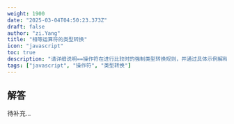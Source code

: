 ```yaml
---
weight: 1900
date: "2025-03-04T04:50:23.373Z"
draft: false
author: "zi.Yang"
title: "相等运算符的类型转换"
icon: "javascript"
toc: true
description: "请详细说明==操作符在进行比较时的强制类型转换规则，并通过具体示例解释与===操作符在比较不同数据类型时的行为差异。"
tags: ["javascript", "操作符", "类型转换"]
---
```


## 解答

待补充...
